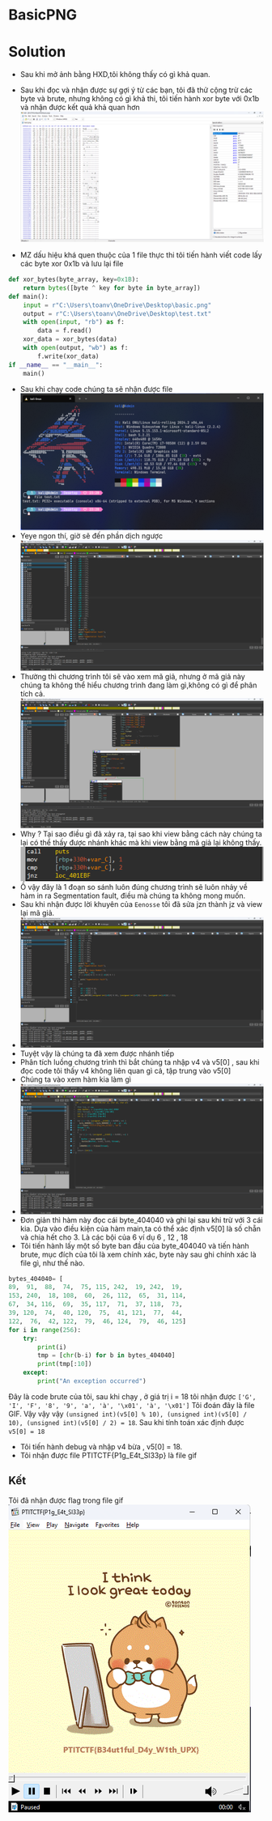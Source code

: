 # BasicPNG

# Solution

- Sau khi mở ảnh bằng HXD,tôi không thấy có gì khả quan.

- Sau khi đọc và nhận được sự gợi ý từ các bạn, tôi đã thử cộng trừ các byte và brute, nhưng không có gì khả thi, tôi tiến hành xor byte với 0x1b và nhận được kết quả khả quan hơn
![alt text](image_.png)
- MZ dấu hiệu khá quen thuộc của 1 file thực thi tôi tiến hành viết code lấy các byte xor 0x1b và lưu lại file
```Python
def xor_bytes(byte_array, key=0x1B):
    return bytes([byte ^ key for byte in byte_array])
def main():
    input = r"C:\Users\toanv\OneDrive\Desktop\basic.png"
    output = r"C:\Users\toanv\OneDrive\Desktop\test.txt"
    with open(input, "rb") as f:
        data = f.read()
    xor_data = xor_bytes(data)
    with open(output, "wb") as f:
        f.write(xor_data)
if __name__ == "__main__":
    main()
```
- Sau khi chạy code chúng ta sẽ nhận được file
![alt text](image-2.png)
- Yeye ngon thí, giờ sẽ đến phần dịch ngược
![alt text](image-3.png)
- Thường thì chương trình tôi sẽ vào xem mã giả, nhưng ở mã giả này chúng ta không thể hiểu chương trình đang làm gì,không có gì để phân tích cả.
![alt text](image-4.png)
- Why ? Tại sao điều gì đã xảy ra, tại sao khi view bằng cách này chúng ta lại có thể thấy được nhánh khác mà khi view bằng mã giả lại không thấy.
![alt text](image-5.png)
- Ồ vậy đây là 1 đoạn so sánh luôn đúng chương trình sẽ luôn nhảy về hàm in ra Segmentation fault, điều mà chúng ta không mong muốn.
- Sau khi nhận được lời khuyên của ```Eenosse``` tôi đã sửa jzn thành jz và view lại mã giả.
- ![alt text](image-6.png)
- Tuyệt vậy là chúng ta đã xem được nhánh tiếp
- Phân tích luồng chương trình thì bắt chúng ta nhập v4 và v5[0] , sau khi đọc code tôi thấy v4 không liên quan gì cả, tập trung vào v5[0]
- Chúng ta vào xem hàm kia làm gì
- ![alt text](image-7.png)
- Đơn giản thì hàm này đọc cái byte_404040 và ghi lại sau khi trừ với 3 cái kia. Dựa vào điều kiện của hàm main,ta có thể xác định v5[0] là số chẵn và chia hết cho 3. Là các bội của 6 ví dụ 6 , 12 , 18 
- Tôi tiến hành lấy một số byte ban đầu của byte_404040 và tiến hành brute, mục đích của tôi là xem chính xác, byte này sau ghi chính xác là file gì, như thế nào.
```Python
bytes_404040= [ 
89,  91,  88,  74,  75, 115, 242,  19, 242,  19, 
153, 240,  18, 108,  60,  26, 112,  65,  31, 114, 
67,  34, 116,  69,  35, 117,  71,  37, 118,  73, 
39, 120,  74,  40, 120,  75,  41, 121,  77,  44, 
122,  76,  42, 122,  79,  46, 124,  79,  46, 125]
for i in range(256):
    try:
        print(i)
        tmp = [chr(b-i) for b in bytes_404040]
        print(tmp[:10])
    except:
        print("An exception occurred")
```
Đây là code brute của tôi, sau khi chạy , ở giá trị i = 18 tôi nhận được ```['G', 'I', 'F', '8', '9', 'a', 'à', '\x01', 'à', '\x01']```
Tôi đoán đây là file GIF.
Vậy vậy vậy ```(unsigned int)(v5[0] % 10), (unsigned int)(v5[0] / 10), (unsigned int)(v5[0] / 2) = 18```. Sau khi tính toán xác định được ```v5[0] = 18```
- Tôi tiến hành debug và nhập v4 bừa , v5[0] = 18.
- Tôi nhận được file PTITCTF{P1g_E4t_Sl33p} là file gif
## Kết
Tôi đã nhận được flag trong file gif
![alt text](imageFlag.png)